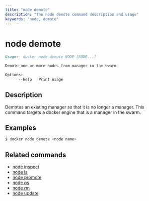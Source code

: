 ```yaml
---
title: "node demote"
description: "The node demote command description and usage"
keywords: "node, demote"
---
```


<!-- This file is maintained within the docker/cli GitHub
     repository at https://github.com/docker/cli/. Make all
     pull requests against that repo. If you see this file in
     another repository, consider it read-only there, as it will
     periodically be overwritten by the definitive file. Pull
     requests which include edits to this file in other repositories
     will be rejected.
-->

# node demote

```markdown
Usage:  docker node demote NODE [NODE...]

Demote one or more nodes from manager in the swarm

Options:
      --help   Print usage

```

## Description

Demotes an existing manager so that it is no longer a manager. This command
targets a docker engine that is a manager in the swarm.


## Examples

```bash
$ docker node demote <node name>
```

## Related commands

* [node inspect](node_inspect.md)
* [node ls](node_ls.md)
* [node promote](node_promote.md)
* [node ps](node_ps.md)
* [node rm](node_rm.md)
* [node update](node_update.md)
